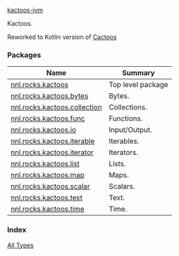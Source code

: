 [kactoos-jvm](./index.md)

Kactoos.

Reworked to Kotlin version of [Cactoos](http://www.cactoos.org)

### Packages

| Name | Summary |
|---|---|
| [nnl.rocks.kactoos](nnl.rocks.kactoos/index.md) | Top level package |
| [nnl.rocks.kactoos.bytes](nnl.rocks.kactoos.bytes/index.md) | Bytes. |
| [nnl.rocks.kactoos.collection](nnl.rocks.kactoos.collection/index.md) | Collections. |
| [nnl.rocks.kactoos.func](nnl.rocks.kactoos.func/index.md) | Functions. |
| [nnl.rocks.kactoos.io](nnl.rocks.kactoos.io/index.md) | Input/Output. |
| [nnl.rocks.kactoos.iterable](nnl.rocks.kactoos.iterable/index.md) | Iterables. |
| [nnl.rocks.kactoos.iterator](nnl.rocks.kactoos.iterator/index.md) | Iterators. |
| [nnl.rocks.kactoos.list](nnl.rocks.kactoos.list/index.md) | Lists. |
| [nnl.rocks.kactoos.map](nnl.rocks.kactoos.map/index.md) | Maps. |
| [nnl.rocks.kactoos.scalar](nnl.rocks.kactoos.scalar/index.md) | Scalars. |
| [nnl.rocks.kactoos.text](nnl.rocks.kactoos.text/index.md) | Text. |
| [nnl.rocks.kactoos.time](nnl.rocks.kactoos.time/index.md) | Time. |

### Index

[All Types](alltypes/index.md)